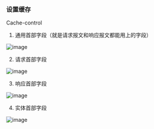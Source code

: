 ### 设置缓存
Cache-control

1. 通用首部字段（就是请求报文和响应报文都能用上的字段）

![image](http://images2015.cnblogs.com/blog/561179/201604/561179-20160401161150504-1030837643.png)

2. 请求首部字段

![image](http://images2015.cnblogs.com/blog/561179/201604/561179-20160401161240301-2050921595.png)

3. 响应首部字段

![image](http://images2015.cnblogs.com/blog/561179/201604/561179-20160401161311394-1246877214.png)

4. 实体首部字段

![image](http://images2015.cnblogs.com/blog/561179/201604/561179-20160401171410441-767100632.png)
